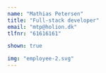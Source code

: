 ```yaml
---
name: "Mathias Petersen"
title: "Full-stack developer"
email: "mtp@holion.dk"
tlfnr: "61616161"

shown: true

img: "employee-2.svg"
---
```

